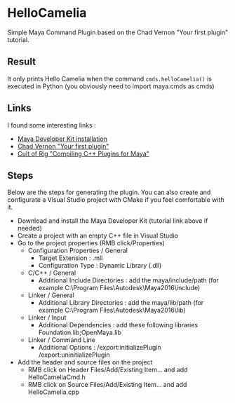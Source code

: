 # HelloCamelia
Simple Maya Command Plugin based on the Chad Vernon "Your first plugin" tutorial.

## Result 
It only prints Hello Camelia when the command `cmds.helloCamelia()` is executed in Python (you obviously need to import maya.cmds as cmds)

## Links
I found some interesting links :
- [Maya Developer Kit installation](https://help.autodesk.com/cloudhelp/2018/ENU/Maya-SDK/files-to-wrap/Setting_up_your_build_env_Windows_env_32bit_and_64bit.htm)
- [Chad Vernon "Your first plugin"](http://www.chadvernon.com/blog/resources/maya-api-programming/your-first-plug-in/)
- [Cult of Rig "Compiling C++ Plugins for Maya"](https://www.youtube.com/playlist?list=PLJJ38PGlUywXusfXZbK90NNn0Xi2VfK5h)

## Steps
Below are the steps for generating the plugin. You can also create and configurate a Visual Studio project with CMake if you feel comfortable with it.
- Download and install the Maya Developer Kit (tutorial link above if needed)
- Create a project with an empty C++ file in Visual Studio
- Go to the project properties (RMB click/Properties)
  - Configuration Properties / General
    - Target Extension : .mll
    - Configuration Type : Dynamic Library (.dll)
  - C/C++ / General
    - Additional Include Directories : add the maya/include/path (for example C:\Program Files\Autodesk\Maya2016\include)
  - Linker / General
    - Additional Library Directories : add the maya/lib/path (for example C:\Program Files\Autodesk\Maya2016\lib)
  - Linker / Input
    - Additional Dependencies : add these following libraries Foundation.lib;OpenMaya.lib
  - Linker / Command Line
    - Additional Options : /export:initializePlugin /export:uninitializePlugin 
- Add the header and source files on the project
  - RMB click on Header Files/Add/Existing Item... and add HelloCameliaCmd.h
  - RMB click on Source Files/Add/Existing Item... and add HelloCamelia.cpp
